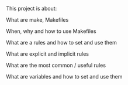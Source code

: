 This project is about:

What are make, Makefiles

When, why and how to use Makefiles

What are a rules and how to set and use them

What are explicit and implicit rules

What are the most common / useful rules

What are variables and how to set and use them
